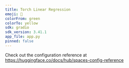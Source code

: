 ```yaml
---
title: Torch Linear Regression
emoji: 🐠
colorFrom: green
colorTo: yellow
sdk: gradio
sdk_version: 3.41.1
app_file: app.py
pinned: false
---
```


Check out the configuration reference at https://huggingface.co/docs/hub/spaces-config-reference
